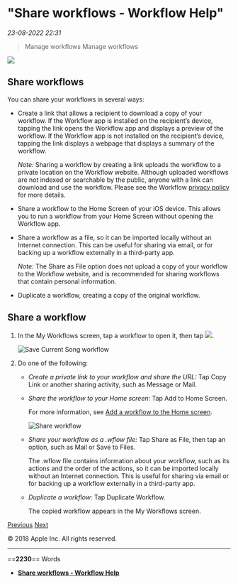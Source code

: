 # "Share workflows - Workflow Help"

*23-08-2022 22:31* 

> Manage workflows
Manage workflows

![](https://help.apple.com/workflow/en.lproj/GlobalArt/AppIconDefault_Workflow.png)

## Share workflows

You can share your workflows in several ways:

-   Create a link that allows a recipient to download a copy of your workflow. If the Workflow app is installed on the recipient’s device, tapping the link opens the Workflow app and displays a preview of the workflow. If the Workflow app is not installed on the recipient’s device, tapping the link displays a webpage that displays a summary of the workflow.
    
    *Note:* Sharing a workflow by creating a link uploads the workflow to a private location on the Workflow website. Although uploaded workflows are not indexed or searchable by the public, anyone with a link can download and use the workflow. Please see the Workflow [privacy policy](http://workflow.is/privacy) for more details.
    
-   Share a workflow to the Home Screen of your iOS device. This allows you to run a workflow from your Home Screen without opening the Workflow app.
    
-   Share a workflow as a file, so it can be imported locally without an Internet connection. This can be useful for sharing via email, or for backing up a workflow externally in a third-party app.
    
    *Note:* The Share as File option does not upload a copy of your workflow to the Workflow website, and is recommended for sharing workflows that contain personal information.
    
-   Duplicate a workflow, creating a copy of the original workflow.
    

## Share a workflow

1.  In the My Workflows screen, tap a workflow to open it, then tap ![](https://help.apple.com/workflow/en.lproj/GlobalArt/IL_Share.png).
    
    ![Save Current Song workflow](https://help.apple.com/workflow/en.lproj/Art/S0050_ShareButton.png)
    
2.  Do one of the following:
    
    -   *Create a private link to your workflow and share the URL:* Tap Copy Link or another sharing activity, such as Message or Mail.
        
    -   *Share the workflow to your Home screen:* Tap Add to Home Screen.
        
        For more information, see [Add a workflow to the Home screen](https://help.apple.com/workflow/#/apd67d4df83e).
        
        ![Share workflow](https://help.apple.com/workflow/en.lproj/Art/S0051_ShareSheet.png)
        
    -   *Share your workflow as a .wflow file:* Tap Share as File, then tap an option, such as Mail or Save to Files.
        
        The .wflow file contains information about your workflow, such as its actions and the order of the actions, so it can be imported locally without an Internet connection. This is useful for sharing via email or for backing up a workflow externally in a third-party app.
        
    -   *Duplicate a workflow:* Tap Duplicate Workflow.
        
        The copied workflow appears in the My Workflows screen.
        

[Previous](https://help.apple.com/workflow/#/apd82e4718d2) [Next](https://help.apple.com/workflow/#/apdf330fd3a0)

© 2018 Apple Inc. All rights reserved.
***

==**2230**== Words

- **[Share workflows - Workflow Help](https://help.apple.com/workflow/#/apdf01f8c054)**